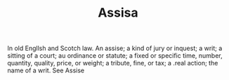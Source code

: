 ---
title: Assisa
letter: A
permalink: "/definitions/bld-assisa.html"
body: In old Engllsh and Scotch law. An assise; a kind of jury or inquest; a writ;
  a sitting of a court; au ordinance or statute; a fixed or specific time, number,
  quantity, quality, price, or weight; a tribute, fine, or tax; a .real action; the
  name of a writ. See Assise
published_at: '2018-07-07'
source: Black's Law Dictionary 2nd Ed (1910)
layout: post
---